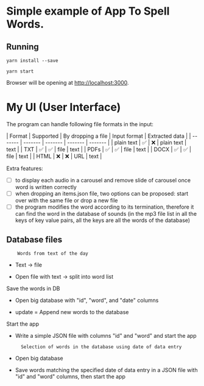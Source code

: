 # Simple example of App To Spell Words.

## Running

```
yarn install --save

yarn start
```

Browser will be opening at [http://localhost:3000](http://localhost:3000).<br>

# My UI (User Interface)

The program can handle following file formats in the input:

| Format | Supported | By dropping a file | Input format | Extracted data | 
| ------- | ------- | ------- | ------- | ------- | 
| plain text | :white_check_mark: | :x: | plain text | text | 
| TXT | :white_check_mark: | :white_check_mark: | file | text | 
| PDFs | :white_check_mark: | :white_check_mark: | file | text | 
| DOCX | :white_check_mark: | :white_check_mark: | file | text | 
| HTML | :x: | :x: | URL | text |


Extra features:
- [ ] to display each audio in a carousel and remove slide of carousel once word is written correctly
- [ ] when dropping an items.json file, two options can be proposed: start over with the same file or drop a new file
- [ ] the program modifies the word according to its termination, therefore it can find the word in the database of sounds (in the mp3 file list in all the keys of key value pairs, all the keys are all the words of the database)

## Database files

        Words from text of the day

- Text -> file

- Open file with text -> split into word list

Save the words in DB
    
- Open big database with "id", "word", and "date" columns

- update = Append new words to the database

Start the app

- Write a simple JSON file with columns "id" and "word" and start the app

        Selection of words in the database using date of data entry

- Open big database

- Save words matching the specified date of data entry in a JSON file with "id" and "word" columns, then start the app
